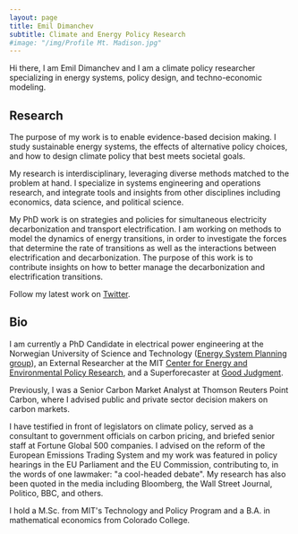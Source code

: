 ```yaml
---
layout: page
title: Emil Dimanchev
subtitle: Climate and Energy Policy Research
#image: "/img/Profile Mt. Madison.jpg"
---
```


Hi there, I am Emil Dimanchev and I am a climate policy researcher specializing in energy systems, policy design, and techno-economic modeling.

## Research

The purpose of my work is to enable evidence-based decision making. I study sustainable energy systems, the effects of alternative policy choices, and how to design climate policy that best meets societal goals. 

My research is interdisciplinary, leveraging diverse methods matched to the problem at hand. I specialize in systems engineering and operations research, and integrate tools and insights from other disciplines including economics, data science, and political science. 

My PhD work is on strategies and policies for simultaneous electricity decarbonization and transport electrification. I am working on methods to model the dynamics of energy transitions, in order to investigate the forces that determine the rate of transitions as well as the interactions between electrification and decarbonization. The purpose of this work is to contribute insights on how to better manage the decarbonization and electrification transitions.

Follow my latest work on [Twitter](https://twitter.com/EmilDimanchev).

## Bio

I am currently a PhD Candidate in electrical power engineering at the Norwegian University of Science and Technology ([Energy System Planning group](https://www.ntnu.edu/iel/research)), an External Researcher at the MIT [Center for Energy and Environmental Policy Research](http://ceepr.mit.edu), and a Superforecaster at [Good Judgment](https://goodjudgment.com).

Previously, I was a Senior Carbon Market Analyst at Thomson Reuters Point Carbon, where I advised public and private sector decision makers on carbon markets. 

I have testified in front of legislators on climate policy, served as a consultant to government officials on carbon pricing, and briefed senior staff at Fortune Global 500 companies. I advised on the reform of the European Emissions Trading System and my work was featured in policy hearings in the EU Parliament and the EU Commission, contributing to, in the words of one lawmaker: "a cool-headed debate". My research has also been quoted in the media including Bloomberg, the Wall Street Journal, Politico, BBC, and others.

I hold a M.Sc. from MIT's Technology and Policy Program and a B.A. in mathematical economics from Colorado College.
